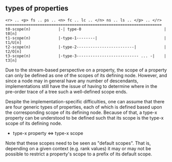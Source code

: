 
<!-- ======================================================================= -->
## types of properties

```
<r> .. <p> fs .. ps .. <n> fc .. lc .. </n> ns .. ls .. </p> .. </r>
====================================================================
t0-scope(n)            |-| type-0                                    | t0[n]
t1-scope(n)            |-type-1--------|                             | t1/U[n]
t2-scope(n)            |-type-2-------------------------|            | t2/O[n]
t3-scope(n)            |-type-3--------------------------- ... -|    | t3[n]
```

Due to the stream-based perspective on a property, the scope of a property can
only be defined as one of the scopes of its defining node. However, and since
a node may in general have any number of descendants, implementations still
have the issue of having to determine where in the pre-order trace of a tree
such a well-defined scope ends.

Despite the implementation-specific difficulties, one can assume that there
are four generic types of properties, each of which is defined based upon the
corresponding scope of its defining node. Because of that, a type-x property
can be understood to be defined such that its scope is the type-x scope of
its defining node.

* type-x property <=> type-x scope

Note that these scopes need to be seen as "default scopes". That is, depending
on a given context (e.g. rank values) it may or may not be possible to restrict
a property's scope to a prefix of its default scope.

